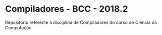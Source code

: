 # Compiladores - BCC - 2018.2
Repositório referente à disciplina de Compiladores do curso de Ciência da Computação
